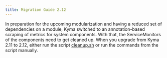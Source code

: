 ```yaml
---
title: Migration Guide 2.12
---
```


In preparation for the upcoming modularization and having a reduced set of dependencies on a module, Kyma switched to an annotation-based scraping of metrics for system components. With that, the ServiceMonitors of the components need to get cleaned up. When you upgrade from Kyma 2.11 to 2.12, either run the script [cleanup.sh](./assets/2.12-cleanup-servicemonitors.sh) or run the commands from the script manually.
